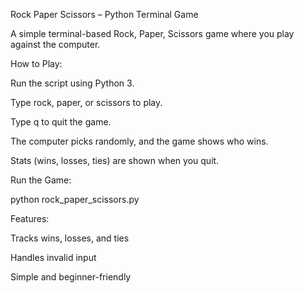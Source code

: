 Rock Paper Scissors – Python Terminal Game

A simple terminal-based Rock, Paper, Scissors game where you play against the computer.

How to Play:

  Run the script using Python 3.

  Type rock, paper, or scissors to play.

  Type q to quit the game.

  The computer picks randomly, and the game shows who wins.

  Stats (wins, losses, ties) are shown when you quit.

Run the Game:

python rock_paper_scissors.py

Features:

  Tracks wins, losses, and ties

  Handles invalid input

  Simple and beginner-friendly

